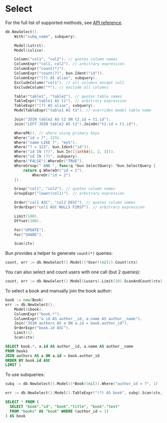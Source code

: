 # Select

For the full list of supported methods, see
[API reference](https://pkg.go.dev/github.com/uptrace/bun#SelectQuery).

```go
db.NewSelect().
    With("subq_name", subquery).

    Model(&strct).
    Model(&slice).

    Column("col1", "col2"). // quotes column names
    ColumnExpr("col1, col2"). // arbitrary expression
    ColumnExpr("count(*)").
    ColumnExpr("count(?)", bun.Ident("id")).
    ColumnExpr("(?) AS alias", subquery).
    ExcludeColumn("col1"). // all columns except col1
    ExcludeColumn("*"). // exclude all columns

    Table("table1", "table2"). // quotes table names
    TableExpr("table1 AS t1"). // arbitrary expression
    TableExpr("(?) AS alias", subquery).
    ModelTableExpr("table1 AS t1"). // overrides model table name

    Join("JOIN table2 AS t2 ON t2.id = t1.id").
    Join("LEFT JOIN table2 AS t2").JoinOn("t2.id = t1.id").

    WherePK(). // where using primary keys
    Where("id = ?", 123).
    Where("name LIKE ?", "my%").
    Where("? = 123", bun.Ident("id")).
    Where("id IN (?)", bun.In([]int64{1, 2, 3})).
    Where("id IN (?)", subquery).
    Where("FALSE").WhereOr("TRUE").
    WhereGroup(" AND ", func(q *bun.SelectQuery) *bun.SelectQuery {
        return q.WhereOr("id = 1").
            WhereOr("id = 2")
    }).

    Group("col1", "col2"). // quotes column names
    GroupExpr("lower(col1)"). // arbitrary expression

    Order("col1 ASC", "col2 DESC"). // quotes column names
    OrderExpr("col1 ASC NULLS FIRST"). // arbitrary expression

    Limit(100).
    Offset(100).

    For("UPDATE").
    For("SHARE").

    Scan(ctx)
```

Bun provides a helper to generate `count(*)` queries:

```go
count, err := db.NewSelect().Model((*User)(nil)).Count(ctx)
```

You can also select and count users with one call (but 2 queries):

```go
count, err := db.NewSelect().Model(&users).Limit(20).ScanAndCount(ctx)
```

To select a book and manually join the book author:

```go
book := new(Book)
err := db.NewSelect().
    Model(&book).
    ColumnExpr("book.*").
    ColumnExpr("a.id AS author__id, a.name AS author__name").
    Join("JOIN authors AS a ON a.id = book.author_id").
    OrderExpr("book.id ASC").
    Limit(1).
    Scan(ctx)
```

```sql
SELECT book.*, a.id AS author__id, a.name AS author__name
FROM books
JOIN authors AS a ON a.id = book.author_id
ORDER BY book.id ASC
LIMIT 1
```

To use subqueries:

```go
subq := db.NewSelect().Model((*Book)(nil)).Where("author_id = ?", 1)

err := db.NewSelect().Model().TableExpr("(?) AS book", subq).Scan(ctx, &books)
```

```sql
SELECT * FROM (
  SELECT "book"."id", "book"."title", "book"."text"
  FROM "books" AS "book" WHERE (author_id = 1)
) AS book
```

